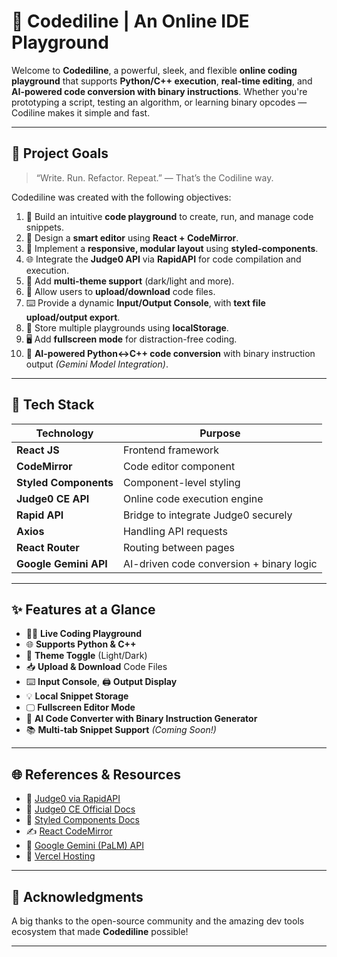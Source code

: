 # 🚀 Codediline | An Online IDE Playground

Welcome to **Codediline**, a powerful, sleek, and flexible **online coding playground** that supports **Python/C++ execution**, **real-time editing**, and **AI-powered code conversion with binary instructions**. Whether you're prototyping a script, testing an algorithm, or learning binary opcodes — Codiline makes it simple and fast.

---

## 🎯 Project Goals

> “Write. Run. Refactor. Repeat.” — That’s the Codiline way.

Codediline was created with the following objectives:

1. 🧪 Build an intuitive **code playground** to create, run, and manage code snippets.
2. 🧠 Design a **smart editor** using **React + CodeMirror**.
3. 🧩 Implement a **responsive, modular layout** using **styled-components**.
4. 🌐 Integrate the **Judge0 API** via **RapidAPI** for code compilation and execution.
5. 🎨 Add **multi-theme support** (dark/light and more).
6. 📂 Allow users to **upload/download** code files.
7. ⌨️ Provide a dynamic **Input/Output Console**, with **text file upload/output export**.
8. 💾 Store multiple playgrounds using **localStorage**.
9. 🖥️ Add **fullscreen mode** for distraction-free coding.
10. 🤖 **AI-powered Python↔C++ code conversion** with binary instruction output _(Gemini Model Integration)_.

---

## 🧰 Tech Stack

| Technology            | Purpose                                  |
| --------------------- | ---------------------------------------- |
| **React JS**          | Frontend framework                       |
| **CodeMirror**        | Code editor component                    |
| **Styled Components** | Component-level styling                  |
| **Judge0 CE API**     | Online code execution engine             |
| **Rapid API**         | Bridge to integrate Judge0 securely      |
| **Axios**             | Handling API requests                    |
| **React Router**      | Routing between pages                    |
| **Google Gemini API** | AI-driven code conversion + binary logic |

---

## ✨ Features at a Glance

- 🧑‍💻 **Live Coding Playground**
- 🌐 **Supports Python & C++**
- 🎨 **Theme Toggle** (Light/Dark)
- 📥 **Upload & Download** Code Files
- ⌨️ **Input Console**, 🖨️ **Output Display**
- 💡 **Local Snippet Storage**
- 🖵 **Fullscreen Editor Mode**
- 🤖 **AI Code Converter with Binary Instruction Generator**
- 📚 **Multi-tab Snippet Support** _(Coming Soon!)_

---

## 🌐 References & Resources

- 🔌 [Judge0 via RapidAPI](https://rapidapi.com/judge0-official/api/judge0-ce)
- 📘 [Judge0 CE Official Docs](https://ce.judge0.com/)
- 🎨 [Styled Components Docs](https://styled-components.com/docs/basics)
- ✍️ [React CodeMirror](https://uiwjs.github.io/react-codemirror/)
- 🤖 [Google Gemini (PaLM) API](https://ai.google.dev)
- 🚀 [Vercel Hosting](https://vercel.com/)

---

## 🙌 Acknowledgments

A big thanks to the open-source community and the amazing dev tools ecosystem that made **Codediline** possible!

---

